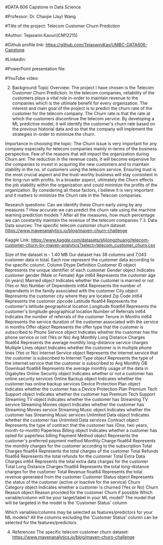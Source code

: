 #DATA 606 Capstone in Data Science

#Professor: Dr. Chaojie (Jay) Wang

#Title of the project: Telecom Customer Churn Prediction

#Author: Tejaswini Kavuri(CM12215)

#Github profile link: https://github.com/TejaswiniKav/UMBC-DATA606-Capstone

#LinkedIn: 

#PowerPoint presentation file:

#YouTube video:

2. Background
Topic Overview:
The project I have chosen is the Telecom Customer Churn Prediction. In the telecom companies, reliability of the customers plays a vital role in-order to maintain revenue to the companies which is the ultimate benefit for every organization. The interest and main goal of the project is to predict the churn rate of the customer for the telecom company. The Churn rate is that the rate at which the customers discontinue the telecom service. By developing a ML predictive model, it will identify the customer's churn rate based on the previous historial data and so that the company will implement the strategies in-order to minimize the churn.

Importance in choosing the topic:
The Churn issue is very important for any company especially for telecom companies mainly in-terms of the business perspective. Few of the reasons that will impact the organization during Churn are: The reduction in the revenue costs, it will become expensive for the companies to invest in acquiring the new customers and to maintain stability in the no. of customers using the telecom service. Ensuring trust is the most crucial aspect and the trust-worthy business will stay consistent in the long-run with profits. In a broader aspect, ultimately the Churn effects the job stability within the organization and could minimize the profits of the organization. By considering all these factors, I believe it is very important and it matters to minimize the Churn rate in the Telecom companies.

Research questions:
Can we identify these Churn early using by any measures ?
How accurate we can predict the churn rate using the machine learning prediction models ?
After all the measures, how much percentage we can constantly maintain the revenue of the telecom companies ?
3. Data
Data sources:
The specific telecom customer churn dataset: https://www.mavenanalytics.io/blog/maven-churn-challenge

Kaggle Link:
https://www.kaggle.com/datasets/shilongzhuang/telecom-customer-churn-by-maven-analytics?select=telecom_customer_churn.csv

Size of the dataset is - 1.40 MB
Our dataset has 38 columns and 7,043 customer data in total.
Each row represent the customer data according to the specific column.
Column	Dtype	Definition
Customer ID	object	Represents the unique identifier of each customer
Gender	object	Indicates customer gender (Male or Female)
Age	int64	Represents the customer age (in years)
Married	object	Indicates whether the customer is married or not (Yes or No)
Number of Dependents	int64	Represents the number of dependents in the family associated with the customer
City	object	Represents the customer city where they are located
Zip Code	int64	Represents the customer zipcode
Latitude	float64	Represents the customer's latitude geographical location
Longitude	float64	Represents the customer's longitude geographical location
Number of Referrals	int64	Indicates the number of referrals of the customer
Tenure in Months	int64	Represents the service duration of the customer associated with the service in months
Offer	object	Represents the offer type that the customer is subscribed to
Phone Service	object	Indicates whether the customer has the phone service or not (Yes or No)
Avg Monthly Long Distance Charges	float64	Represents the average monthly long-distance service charges
Multiple Lines	object	Indicates whether the customer is in multiple phone lines (Yes or No)
Internet Service	object	Represents the internet service that the customer is subscribed to
Internet Type	object	Represents the type of the internet service that the customer is subscribed to
Avg Monthly GB Download	float64	Represents the average monthly usage of the data in Gigabytes
Online Security	object	Indicates whether or not a customer has online security services
Online Backup	object	Indicates whether the customer has online backup services
Device Protection Plan	object	Indicates whether the customer has a Device Protection Plan
Premium Tech Support	object	Indicates whether the customer has Premium Tech Support
Streaming TV	object	Indicates whether the customer has Streaming TV service
Streaming Movies	object	Indicates whether the customer has Streaming Movies service
Streaming Music	object	Indicates whether the customer has Streaming Music services
Unlimited Data	object	Indicates whether the customer has Unlimited Data services
Contract	object	Represents the type of contract that the customer has (One, two years, month-to-month)
Paperless Billing	object	Indicates whether a customer has opted for paperless billing
Payment Method	object	Represents the customer's preferred payment method
Monthly Charge	float64	Represents the monthly charges for the customer according to the subscription
Total Charges	float64	Represents the total charges of the customer
Total Refunds	float64	Represents the total refunds for the customer
Total Extra Data Charges	int64	Represents the total extra data charges for the customer
Total Long Distance Charges	float64	Represents the total long-distance charges for the customer
Total Revenue	float64	Represents the total revenue generated from the customer
Customer Status	object	Represents the status of the customer (active or inactive for the service)
Churn Category	object	Indicates whether a customer is churned (Yes or No)
Churn Reason	object	Reason provided for the customer Churn if possible
Which variable/column will be your target/label in your ML model?
The model that will be targeted in the model is the 'Customer Status' column

Which variables/columns may be selected as features/predictors for your ML models?
All the columns excluding the 'Customer Status' column can be selected for the features/predictors.

4. References
The specific telecom customer churn dataset: https://www.mavenanalytics.io/blog/maven-churn-challenge
